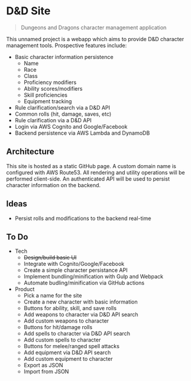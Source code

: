 # D&D Site
> Dungeons and Dragons character management application

This unnamed project is a webapp which aims to provide D&D character management tools.  Prospective features include:
* Basic character information persistence
    * Name
    * Race
    * Class
    * Proficiency modifiers
    * Ability scores/modifiers
    * Skill proficiencies
    * Equipment tracking
* Rule clarification/search via a D&D API
* Common rolls (hit, damage, saves, etc)
* Rule clarification via a D&D API
* Login via AWS Cognito and Google/Facebook
* Backend persistence via AWS Lambda and DynamoDB

## Architecture
This site is hosted as a static GitHub page.  A custom domain name is configured with AWS Route53.  All rendering and utility operations will be performed client-side.  An authenticated API will be used to persist character information on the backend.

## Ideas
* Persist rolls and modifications to the backend real-time

## To Do
* Tech
    * ~~Design/build basic UI~~
    * Integrate with Cognito/Google/Facebook
    * Create a simple character persistance API
    * Implement bundling/minification with Gulp and Webpack
    * Automate budling/minification via GitHub actions
* Product
    * Pick a name for the site
    * Create a new character with basic information
    * Buttons for ability, skill, and save rolls
    * Add weapons to character via D&D API search
    * Add custom weapons to character
    * Buttons for hit/damage rolls
    * Add spells to character via D&D API search
    * Add custom spells to character
    * Buttons for melee/ranged spell attacks
    * Add equipment via D&D API search
    * Add custom equipment to character
    * Export as JSON
    * Import from JSON
